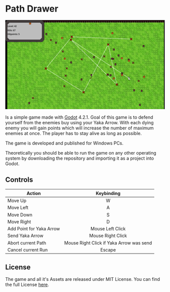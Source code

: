 # Path Drawer

![](./documentation/ingame.png)

Is a simple game made with [Godot](https://godotengine.org/) 4.2.1. Goal of this game is to defend yourself from the enemies buy using your Yaka Arrow. With each dying enemy you will gain points which will increase the number of maximum enemies at once. The player has to stay alive as long as possible.

The game is developed and published for Windows PCs.

Theoretically you should be able to run the game on any other operating system by downloading the repository and importing it as a project into Godot.

## Controls

| Action                   |                Keybinding                |
| ------------------------ | :--------------------------------------: |
| Move Up                  |                    W                     |
| Move Left                |                    A                     |
| Move Down                |                    S                     |
| Move Right               |                    D                     |
| Add Point for Yaka Arrow |             Mouse Left Click             |
| Send Yaka Arrow          |            Mouse Right Click             |
| Abort current Path       | Mouse Right Click if Yaka Arrow was send |
| Cancel current Run       |                  Escape                  |


## License
The game and all it's Assets are released under MIT License. You can find the full License [here](LICENSE.md).